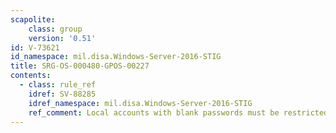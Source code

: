 ```yaml
---
scapolite:
    class: group
    version: '0.51'
id: V-73621
id_namespace: mil.disa.Windows-Server-2016-STIG
title: SRG-OS-000480-GPOS-00227
contents:
  - class: rule_ref
    idref: SV-88285
    idref_namespace: mil.disa.Windows-Server-2016-STIG
    ref_comment: Local accounts with blank passwords must be restricted to p ...
---
```


